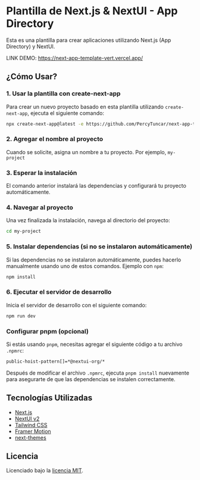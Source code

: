 # Plantilla de Next.js & NextUI - App Directory

Esta es una plantilla para crear aplicaciones utilizando Next.js (App Directory) y NextUI.

LINK DEMO: https://next-app-template-vert.vercel.app/

## ¿Cómo Usar?

### 1. Usar la plantilla con create-next-app

Para crear un nuevo proyecto basado en esta plantilla utilizando `create-next-app`, ejecuta el siguiente comando:

```bash
npx create-next-app@latest -e https://github.com/PercyTuncar/next-app-template
```
### 2. Agregar el nombre al proyecto

Cuando se solicite, asigna un nombre a tu proyecto. Por ejemplo, ```my-project```

### 3. Esperar la instalación

El comando anterior instalará las dependencias y configurará tu proyecto automáticamente.

### 4. Navegar al proyecto

Una vez finalizada la instalación, navega al directorio del proyecto:

```bash
cd my-project
```

### 5. Instalar dependencias (si no se instalaron automáticamente)

Si las dependencias no se instalaron automáticamente, puedes hacerlo manualmente usando uno de estos comandos. Ejemplo con `npm`:

```bash
npm install
```

### 6. Ejecutar el servidor de desarrollo

Inicia el servidor de desarrollo con el siguiente comando:

```bash
npm run dev
```

### Configurar pnpm (opcional)

Si estás usando `pnpm`, necesitas agregar el siguiente código a tu archivo `.npmrc`:

```bash
public-hoist-pattern[]=*@nextui-org/*
```

Después de modificar el archivo `.npmrc`, ejecuta `pnpm install` nuevamente para asegurarte de que las dependencias se instalen correctamente.

## Tecnologías Utilizadas

- [Next.js](https://nextjs.org/docs/getting-started)
- [NextUI v2](https://nextui.org/)
- [Tailwind CSS](https://tailwindcss.com/)
- [Framer Motion](https://www.framer.com/motion/)
- [next-themes](https://github.com/pacocoursey/next-themes)

## Licencia

Licenciado bajo la [licencia MIT](https://github.com/nextui-org/next-app-template/blob/main/LICENSE).
```